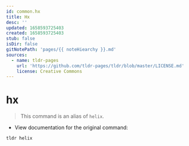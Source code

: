 ```yaml
---
id: common.hx
title: Hx
desc: ''
updated: 1658593725403
created: 1658593725403
stub: false
isDir: false
gitNotePath: 'pages/{{ noteHiearchy }}.md'
sources:
  - name: tldr-pages
    url: 'https://github.com/tldr-pages/tldr/blob/master/LICENSE.md'
    license: Creative Commons
---
```

# hx

> This command is an alias of `helix`.

- View documentation for the original command:

`tldr helix`

